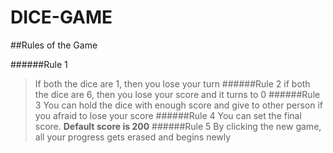 # DICE-GAME

##Rules of the Game

######Rule 1
>If both the dice are 1, then you lose your turn
######Rule 2
>if both the dice are 6, then you lose your score and it turns to 0
######Rule 3
>You can hold the dice with enough score and give to other person if you afraid to lose your score
######Rule 4
>You can set the final score. **Default score is 200**
######Rule 5
>By clicking the new game, all your progress gets erased and begins newly
